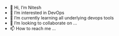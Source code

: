 - 👋 Hi, I’m Nitesh
- 👀 I’m interested in DevOps
- 🌱 I’m currently learning all underlying devops tools
- 💞️ I’m looking to collaborate on ...
- 📫 How to reach me ...

<!---
nitmis/nitmis is a ✨ special ✨ repository because its `README.md` (this file) appears on your GitHub profile.
You can click the Preview link to take a look at your changes.
--->
